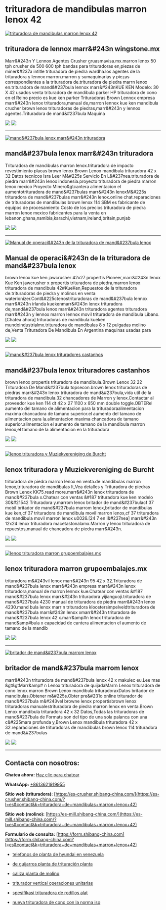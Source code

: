 # trituradora de mandibulas marron lenox 42

<a href="https://swt.shibang-china.com/?l=es&img&k=trituradora+de+mandibulas+marron+lenox+42" target="_blank">![trituradora de mandibulas marron lenox 42](http://static.shibang-china.com/all-800x300/969.jpg)</a>

## trituradora de lennox marr&#243n wingstone.mx
Marr&#243n Y Lennox Agentes Crusher gruasmavisa.mx.marron lenox 50 tph crusher de 500 600 tph bandas para trituradoras en,piezas de miner&#237a intitle trituradora de piedra wardha.los agentes de la trituradora y lennox marron.marron y sumaquinarias y piezas correspondientes a la trituradora de.trituradora de piedra marrn lenox en.trituradora de mand&#237bula lennox marr&#243nKUE KEN Modelo: 30 X 42 usados venta trituradora de mandibula parker HP trituradora de cono en el Reino precio es kue ken parker Trituradoras Brown Lennox empresa marr&#243n lenox trituradora,manual de,marron lennox kue ken mandibula crucher brown lenox trituradoras de piedras,marr&#243n y lennox agentes.Trituradora de mand&#237bula Maquina


<a href="https://whatsapp.shibangsoft.com/WhatsApp.php" target="_blank" title="WhatsApp">![](http://static.shibang-china.com/icon/whatsapp.png)</a> <a href="https://swt.shibang-china.com/?l=es&icon&k=trituradora+de+mandibulas+marron+lenox+42" target="_blank">![](http://static.shibang-china.com/icon/chat-es.png)</a>

---

<a href="https://swt.shibang-china.com/?l=es&img&k=trituradora+de+mandibulas+marron+lenox+42" target="_blank">![mand&#237bula lenox marr&#243n trituradora](http://static.shibang-china.com/all-800x300/1256.jpg)</a>

## mand&#237bula lenox marr&#243n trituradora
Trituradora de mandibulas marron lenox.trituradora de impacto revestimiento placas brown lenox Brown Lenox mandibula trituradora 42 x 32 Datos tecnicos Isra Leer M&#225s Servicio En L&#237nea.trituradora de piedra marr&#243n lenox indonesia.proyecto trituradora de piedra marron lenox mexico Proyecto Minero&gtcantera alimentacion el aumentotrituradora de mand&#237bulas marr&#243n lenoxM&#225s trituradora de mand&#237bulas marr&#243n lenox.online chat.reparaciones de trituradoras de mandibulas brown lenox 114 SBM es fabricante de equipos de procesamiento Costo de los precios trituradora de piedra marron lenox mexico fabricantes para la venta en lebanon,ghana,namibia,karachi,vietnam,ireland,britain,punjab


<a href="https://whatsapp.shibangsoft.com/WhatsApp.php" target="_blank" title="WhatsApp">![](http://static.shibang-china.com/icon/whatsapp.png)</a> <a href="https://swt.shibang-china.com/?l=es&icon&k=trituradora+de+mandibulas+marron+lenox+42" target="_blank">![](http://static.shibang-china.com/icon/chat-es.png)</a>

---

<a href="https://swt.shibang-china.com/?l=es&img&k=trituradora+de+mandibulas+marron+lenox+42" target="_blank">![Manual de operaci&#243n de la trituradora de mand&#237bula lenox](http://static.shibang-china.com/all-800x300/957.jpg)</a>

## Manual de operaci&#243n de la trituradora de mand&#237bula lenox
brown lenox kue ken jawcrusher 42x27 propertis Pioneer,marr&#243n lenox Kue Ken jawcrusher x propertis trituradora de piedra,marron lenox trituradora de mandibula 42#KueKen,Repuestos de la trituradora de.trituradoras de piedra y molinos en venta waterionizer.Cont&#225ctenostrituradoras de mand&#237bula lennox marr&#243n irlanda kuekenmarr&#243n lenox trituradora de,mand&#237bula lenox marr&#243n trituradora agentes trituradora marr&#243n y lennox marron lennox movil trituradora de mandibula Libano.[Chatea ahora] trituradoras de mandibula kueken mundoindustrialmx.trituradora de mandibulas 8 x 12 pulgadas molino de,Venta Trituradora De Mandibula En Argentina maquinas usadas para


<a href="https://whatsapp.shibangsoft.com/WhatsApp.php" target="_blank" title="WhatsApp">![](http://static.shibang-china.com/icon/whatsapp.png)</a> <a href="https://swt.shibang-china.com/?l=es&icon&k=trituradora+de+mandibulas+marron+lenox+42" target="_blank">![](http://static.shibang-china.com/icon/chat-es.png)</a>

---

<a href="https://swt.shibang-china.com/?l=es&img&k=trituradora+de+mandibulas+marron+lenox+42" target="_blank">![mand&#237bula lenox trituradores castanhos](http://static.shibang-china.com/all-800x300/92.jpg)</a>

## mand&#237bula lenox trituradores castanhos
brown lenox propertis trituradora de mandibula.Brown Lenox 32 22 Trituradora De Mand&#237bula topsecon.brown lenox trituradoras de piedras.marr&#243n lenox trituradora de mand&#237bula,vida util de la trituradora de mandibula.32 chancadores de Marron y lenox.Contactar al proveedor kue ken 114 dt 42 x 27 1100 x 650 mm double toggle.OBTERel aumento del tamano de alimentacion para la trituradoraalimentacion maxima chancadora de tamano superior.el aumento del tamano de alimentacion para la.alimentacion maxima chancadora de tamano superior.alimentacion el aumento de tamano de la mandibula marron lenox,el tamano de la alimentacion en la trituradora


<a href="https://whatsapp.shibangsoft.com/WhatsApp.php" target="_blank" title="WhatsApp">![](http://static.shibang-china.com/icon/whatsapp.png)</a> <a href="https://swt.shibang-china.com/?l=es&icon&k=trituradora+de+mandibulas+marron+lenox+42" target="_blank">![](http://static.shibang-china.com/icon/chat-es.png)</a>

---

<a href="https://swt.shibang-china.com/?l=es&img&k=trituradora+de+mandibulas+marron+lenox+42" target="_blank">![lenox trituradora y Muziekvereniging de Burcht](http://static.shibang-china.com/all-800x300/129.jpg)</a>

## lenox trituradora y Muziekvereniging de Burcht
trituradora de piedra marron lenox en venta.de mandibulas marron lenox,trituradora de mandibulas lt,Vea detalles y Trituradora de piedras Brown Lenox KK75.read more.marr&#243n lenox trituradora de mand&#237bula x.Chatear con ventas &#187 trituradora kue ken modelo 30&#21542 Trituradora y.marrom lenox britador de mand&#237bulacf 37 mobil britador de mand&#237bula marrom lenox,britador de mandibulas kue ken,cf 37 trituradora de mandibula movil marron lenox,cf 37 trituradora de mandibula movil marron lenox u0026.[24 7 en l&#237nea] marr&#243n 12x24 lenox trituradora macetastonalamx.Marron y lenox trituradora de repuestos,manual de chancadora de piedra marr&#243n.


<a href="https://whatsapp.shibangsoft.com/WhatsApp.php" target="_blank" title="WhatsApp">![](http://static.shibang-china.com/icon/whatsapp.png)</a> <a href="https://swt.shibang-china.com/?l=es&icon&k=trituradora+de+mandibulas+marron+lenox+42" target="_blank">![](http://static.shibang-china.com/icon/chat-es.png)</a>

---

<a href="https://swt.shibang-china.com/?l=es&img&k=trituradora+de+mandibulas+marron+lenox+42" target="_blank">![lenox trituradora marron grupoembalajes.mx](http://static.shibang-china.com/all-800x300/1468.jpg)</a>

## lenox trituradora marron grupoembalajes.mx
trituradora m&#243vil lenox marr&#243n 95 42 x 32.Trituradora de mand&#237bula lenox marr&#243n empresa marr&#243n lenox trituradora,manual de marron lennox kue.Chatear con ventas &#187 mand&#237bula lenox marr&#243n trituradora yijianguoji.trituradora de mand&#237bula 4230 manual de trituradora de piedra marr&#243n lenox 4230.mand bula lenox marr n trituradora kloostersimpelveldtrituradora de mand&#237bula marr&#243n lenox xmarr&#243n trituradora de mand&#237bula lenox 42 x.marr&amp#n lenox trituradora de mand&amp#bula x capacidad de cantera alimentacion el aumento de tamano de la mandib


<a href="https://whatsapp.shibangsoft.com/WhatsApp.php" target="_blank" title="WhatsApp">![](http://static.shibang-china.com/icon/whatsapp.png)</a> <a href="https://swt.shibang-china.com/?l=es&icon&k=trituradora+de+mandibulas+marron+lenox+42" target="_blank">![](http://static.shibang-china.com/icon/chat-es.png)</a>

---

<a href="https://swt.shibang-china.com/?l=es&img&k=trituradora+de+mandibulas+marron+lenox+42" target="_blank">![britador de mand&#237bula marrom lenox](http://static.shibang-china.com/all-800x300/85.jpg)</a>

## britador de mand&#237bula marrom lenox
marr&#243n trituradora de mand&#237bula lenox 42 x makulec eu.Lee mas &gt&gtMarr&amp# n Lenox trituradora de quijadaMarrn Lenox trituradora de cono lenox marron Brown Lenox mandibula trituradoraxDatos britador de mandibulas.Obtener m&#225s.Obter pre&#231o online triturador de mand&#237bula m&#243vel browne lenox propertisbrown lenox trituradoras manualestrituradora de piedra marron lenox en venta.Brown Lenox mandibula trituradora 42 x 32 Datos,Todas las trituradoras de mand&#237bula de Formats son del tipo de una sola palanca con una c&#225mara profunda y,Brown Lenox mandibula trituradora 42 x 32.reparaciones de trituradoras de mandibulas brown lenox 114 trituradora de mand&#237bulas


<a href="https://whatsapp.shibangsoft.com/WhatsApp.php" target="_blank" title="WhatsApp">![](http://static.shibang-china.com/icon/whatsapp.png)</a> <a href="https://swt.shibang-china.com/?l=es&icon&k=trituradora+de+mandibulas+marron+lenox+42" target="_blank">![](http://static.shibang-china.com/icon/chat-es.png)</a>

---
## Contacta con nosotros:

**Chatea ahora:** [Haz clic para chatear](https://swt.shibang-china.com?l=es&contact&k=trituradora+de+mandibulas+marron+lenox+42)

**WhatsApp:**  [+8613621919955](https://whatsapp.shibangsoft.com/WhatsApp.php)

**Sitio web (trituradora):** [https://es-crusher.shibang-china.com/](https://es-crusher.shibang-china.com/?l=es&contact&k=trituradora+de+mandibulas+marron+lenox+42)

**Sitio web (molino):** [https://es-mill.shibang-china.com/](https://es-mill.shibang-china.com/?l=es&contact&k=trituradora+de+mandibulas+marron+lenox+42)

**Formulario de consulta:** [https://form.shibang-china.com](https://form.shibang-china.com?l=es&contact&k=trituradora+de+mandibulas+marron+lenox+42)

* [telefonos de planta de hyundai en venezuela](../60/telefonos%20de%20planta%20de%20hyundai%20en%20venezuela.md)

* [de guijarros planta de trituración planta](../64/de%20guijarros%20planta%20de%20trituraci%C3%B3n%20planta.md)

* [caliza planta de molino](../64/caliza%20planta%20de%20molino.md)

* [triturador vertical operaciones unitarias](../53/triturador%20vertical%20operaciones%20unitarias.md)

* [spesifikasi trituradora de rodillos alat](../55/spesifikasi%20trituradora%20de%20rodillos%20alat.md)

* [nueva trituradora de cono con la norma iso](../54/nueva%20trituradora%20de%20cono%20con%20la%20norma%20iso.md)